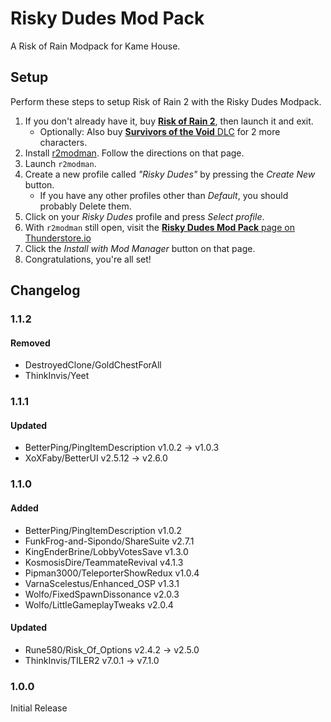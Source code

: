 <!-- markdownlint-configure-file { "MD024": { "siblings_only": true } } -->
# Risky Dudes Mod Pack

A Risk of Rain Modpack for Kame House.

## Setup

Perform these steps to setup Risk of Rain 2 with the Risky Dudes Modpack.

1. If you don't already have it, buy [**Risk of Rain 2**](https://store.steampowered.com/app/632360/Risk_of_Rain_2/), then launch it and exit.
    - Optionally: Also buy [**Survivors of the Void** DLC](https://store.steampowered.com/app/1607890/Risk_of_Rain_2_Survivors_of_the_Void/) for 2 more characters.
2. Install [r2modman](https://thunderstore.io/package/ebkr/r2modman/). Follow the directions on that page.
3. Launch `r2modman`.
4. Create a new profile called _"Risky Dudes"_ by pressing the _Create New_ button.
    - If you have any other profiles other than _Default_, you should probably Delete them.
5. Click on your _Risky Dudes_ profile and press _Select profile_.
6. With `r2modman` still open, visit the [**Risky Dudes Mod Pack** page on Thunderstore.io](https://thunderstore.io/package/KameHouse/RiskyDudesModPack/)
7. Click the _Install with Mod Manager_ button on that page.
8. Congratulations, you're all set!

## Changelog

### 1.1.2

#### Removed

- DestroyedClone/GoldChestForAll
- ThinkInvis/Yeet

### 1.1.1

#### Updated

- BetterPing/PingItemDescription v1.0.2 -> v1.0.3
- XoXFaby/BetterUI v2.5.12 -> v2.6.0

### 1.1.0

#### Added

- BetterPing/PingItemDescription v1.0.2
- FunkFrog-and-Sipondo/ShareSuite v2.7.1
- KingEnderBrine/LobbyVotesSave v1.3.0
- KosmosisDire/TeammateRevival v4.1.3
- Pipman3000/TeleporterShowRedux v1.0.4
- VarnaScelestus/Enhanced_OSP v1.3.1
- Wolfo/FixedSpawnDissonance v2.0.3
- Wolfo/LittleGameplayTweaks v2.0.4

#### Updated

- Rune580/Risk_Of_Options v2.4.2 -> v2.5.0
- ThinkInvis/TILER2 v7.0.1 -> v7.1.0

### 1.0.0

Initial Release
